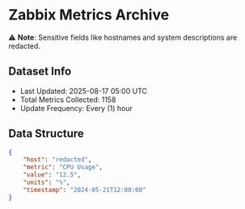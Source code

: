 # Zabbix Metrics Archive

⚠️ **Note**: Sensitive fields like hostnames and system descriptions are redacted.

## Dataset Info
- Last Updated: 2025-08-17 05:00 UTC
- Total Metrics Collected: 1158
- Update Frequency: Every (1) hour

## Data Structure
```json
{
    "host": "redacted",
    "metric": "CPU Usage",
    "value": "12.5",
    "units": "%",
    "timestamp": "2024-05-21T12:00:00"
}
```
